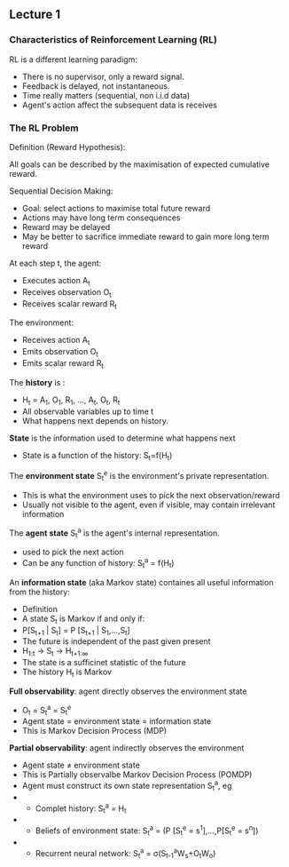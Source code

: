 ## Lecture 1
### Characteristics of Reinforcement Learning (RL)
RL is a different learning paradigm: 
- There is no supervisor, only a reward signal. 
- Feedback is delayed, not instantaneous.
- Time really matters (sequential, non i.i.d data)
- Agent's action affect the subsequent data is receives

### The RL Problem
Definition (Reward Hypothesis):

All goals can be described by the maximisation of expected cumulative reward. 

Sequential Decision Making:

- Goal: select actions to maximise total future reward
- Actions may have long term consequences
- Reward may be delayed
- May be better to sacrifice immediate reward to gain more long term reward

At each step t, the agent:

- Executes action A<sub>t</sub>
- Receives observation O<sub>t</sub>
- Receives scalar reward R<sub>t</sub>

The environment:

- Receives action A<sub>t</sub>
- Emits observation O<sub>t</sub>
- Emits scalar reward R<sub>t</sub>

The **history** is :
- H<sub>t</sub> = A<sub>1</sub>, O<sub>1</sub>, R<sub>1</sub>, ..., A<sub>t</sub>, O<sub>t</sub>, R<sub>t</sub>
- All observable variables up to time t
- What happens next depends on history.

**State** is the information used to determine what happens next
- State is a function of the history: S<sub>t</sub>=f(H<sub>t</sub>)

The **environment state** S<sub>t</sub><sup>e</sup> is the environment's private representation.
- This is what the environment uses to pick the next observation/reward
- Usually not visible to the agent, even if visible, may contain irrelevant information

The **agent state** S<sub>t</sub><sup>a</sup> is the agent's internal representation.
- used to pick the next action
- Can be any function of history: S<sub>t</sub><sup>a</sup> = f(H<sub>t</sub>)

An **information state** (aka Markov state) containes all useful information from the history:
- Definition
- A state S<sub>t</sub> is Markov if and only if:
- P[S<sub>t+1</sub> | S<sub>t</sub>] = P [S<sub>t+1</sub> | S<sub>1</sub>,...,S<sub>t</sub>]
- The future is independent of the past given present
- H<sub>1:t</sub> -> S<sub>t</sub> -> H<sub>t+1:∞</sub>
- The state is a sufficinet statistic of the future
- The history H<sub>t</sub> is Markov

**Full observability**: agent directly observes the environment state
- O<sub>t</sub> = S<sub>t</sub><sup>a</sup> = S<sub>t</sub><sup>e</sup>
- Agent state = environment state = information state
- This is Markov Decision Process (MDP)

**Partial observability**: agent indirectly observes the environment
- Agent state ≠ environment state
- This is Partially observalbe Markov Decision Process (POMDP)
- Agent must construct its own state representation S<sub>t</sub><sup>a</sup>, eg
- - Complet history: S<sub>t</sub><sup>a</sup> = H<sub>t</sub>
- - Beliefs of environment state: S<sub>t</sub><sup>a</sup> = (P [S<sub>t</sub><sup>e</sup> = s<sup>1</sup>],...,P[S<sub>t</sub><sup>e</sup> = s<sup>n</sup>])
- - Recurrent neural network: S<sub>t</sub><sup>a</sup> = σ(S<sub>t-1</sub><sup>a</sup>W<sub>s</sub>+O<sub>t</sub>W<sub>o</sub>)
